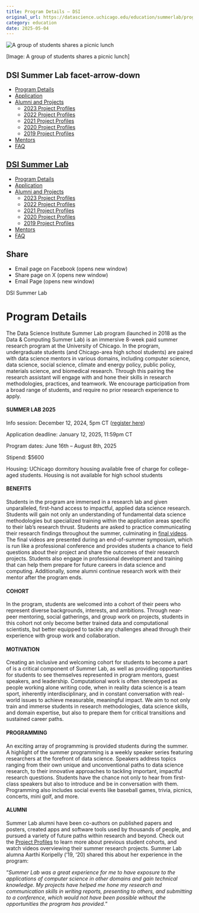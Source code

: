```yaml
---
title: Program Details – DSI
original_url: https://datascience.uchicago.edu/education/summerlab/program-details
category: education
date: 2025-05-04
---
```


![A group of students shares a picnic lunch](https://datascience.uchicago.edu/wp-content/uploads/2024/11/DSC05451-1380x280.jpg)

[Image: A group of students shares a picnic lunch]

## DSI Summer Lab facet-arrow-down

* [Program Details](https://datascience.uchicago.edu/education/summerlab/program-details/)
* [Application](https://datascience.uchicago.edu/education/internships/application/)
* [Alumni and Projects](https://datascience.uchicago.edu/education/summerlab/alumni-and-projects/)
  * [2023 Project Profiles](https://datascience.uchicago.edu/education/internships/project-profiles/2023-project-profiles/)
  * [2022 Project Profiles](https://datascience.uchicago.edu/education/internships/project-profiles/2022-project-profiles/)
  * [2021 Project Profiles](https://datascience.uchicago.edu/education/summerlab/2021-cohort/)
  * [2020 Project Profiles](https://datascience.uchicago.edu/education/summerlab/2020-cohort/)
  * [2019 Project Profiles](https://datascience.uchicago.edu/education/summerlab/2019-cohort/)
* [Mentors](https://datascience.uchicago.edu/education/summerlab/mentors/)
* [FAQ](https://datascience.uchicago.edu/education/summerlab/faq/)

## [DSI Summer Lab](https://datascience.uchicago.edu/education/summerlab/)

* [Program Details](https://datascience.uchicago.edu/education/summerlab/program-details/)
* [Application](https://datascience.uchicago.edu/education/internships/application/)
* [Alumni and Projects](https://datascience.uchicago.edu/education/summerlab/alumni-and-projects/)
  * [2023 Project Profiles](https://datascience.uchicago.edu/education/internships/project-profiles/2023-project-profiles/)
  * [2022 Project Profiles](https://datascience.uchicago.edu/education/internships/project-profiles/2022-project-profiles/)
  * [2021 Project Profiles](https://datascience.uchicago.edu/education/summerlab/2021-cohort/)
  * [2020 Project Profiles](https://datascience.uchicago.edu/education/summerlab/2020-cohort/)
  * [2019 Project Profiles](https://datascience.uchicago.edu/education/summerlab/2019-cohort/)
* [Mentors](https://datascience.uchicago.edu/education/summerlab/mentors/)
* [FAQ](https://datascience.uchicago.edu/education/summerlab/faq/)

## Share

* Email page on Facebook (opens new window)
* Share page on X (opens new window)
* Email Page (opens new window)

<!-- Table-like structure detected -->

DSI Summer Lab

# Program Details

The Data Science Institute Summer Lab program (launched in 2018 as the Data & Computing Summer Lab) is an immersive 8-week paid summer research program at the University of Chicago. In the program, undergraduate students (and Chicago-area high school students) are paired with data science mentors in various domains, including computer science, data science, social science, climate and energy policy, public policy, materials science, and biomedical research. Through this pairing the research assistant will engage with and hone their skills in research methodologies, practices, and teamwork. We encourage participation from a broad range of students, and require no prior research experience to apply.

#### SUMMER LAB 2025

Info session: December 12, 2024, 5pm CT ([register here](https://uchicago.zoom.us/meeting/register/tJ0pfu-ppzwpEtw2Gnko8CYicvm1bcN425eK))

Application deadline: January 12, 2025, 11:59pm CT

Program dates: June 16th – August 8th, 2025

Stipend: $5600

Housing: UChicago dormitory housing available free of charge for college-aged students. Housing is not available for high school students

#### BENEFITS

Students in the program are immersed in a research lab and given unparalleled, first-hand access to impactful, applied data science research. Students will gain not only an understanding of fundamental data science methodologies but specialized training within the application areas specific to their lab’s research thrust. Students are asked to practice communicating their research findings throughout the summer, culminating in [final videos](https://datascience.uchicago.edu/news/dsi-summer-lab-students-present-wide-ranging-research/). The final videos are presented during an end-of-summer symposium, which is run like a professional conference and provides students a chance to field questions about their project and share the outcomes of their research projects. Students also engage in professional development and training that can help them prepare for future careers in data science and computing. Additionally, some alumni continue research work with their mentor after the program ends.

#### COHORT

In the program, students are welcomed into a cohort of their peers who represent diverse backgrounds, interests, and ambitions. Through near-peer mentoring, social gatherings, and group work on projects, students in this cohort not only become better trained data and computational scientists, but better equipped to tackle any challenges ahead through their experience with group work and collaboration.

#### MOTIVATION

Creating an inclusive and welcoming cohort for students to become a part of is a critical component of Summer Lab, as well as providing opportunities for students to see themselves represented in program mentors, guest speakers, and leadership. Computational work is often stereotyped as people working alone writing code, when in reality data science is a team sport, inherently interdisciplinary, and in constant conversation with real-world issues to achieve measurable, meaningful impact. We aim to not only train and immerse students in research methodologies, data science skills, and domain expertise, but also to prepare them for critical transitions and sustained career paths.

#### PROGRAMMING

An exciting array of programming is provided students during the summer. A highlight of the summer programming is a weekly speaker series featuring researchers at the forefront of data science. Speakers address topics ranging from their own unique and unconventional paths to data science research, to their innovative approaches to tackling important, impactful research questions. Students have the chance not only to hear from first-class speakers but also to introduce and be in conversation with them. Programming also includes social events like baseball games, trivia, picnics, concerts, mini golf, and more.

#### ALUMNI

Summer Lab alumni have been co-authors on published papers and posters, created apps and software tools used by thousands of people, and pursued a variety of future paths within research and beyond. Check out the [Project Profiles](https://datascience.uchicago.edu/education/summerlab/alumni-and-projects/) to learn more about previous student cohorts, and watch videos overviewing their summer research projects. Summer Lab alumna Aarthi Koripelly (‘19, ‘20) shared this about her experience in the program:

“*Summer Lab was a great experience for me to have exposure to the applications of computer science in other domains and gain technical knowledge. My projects have helped me hone my research and communication skills in writing reports, presenting to others, and submitting to a conference, which would not have been possible without the opportunities the program has provided.*”